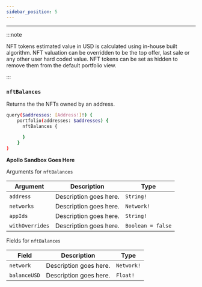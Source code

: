 ```yaml
---
sidebar_position: 5
---
```


---

:::note

NFT tokens estimated value in USD is calculated using in-house built algorithm. NFT valuation can be overridden to be the top offer, last sale or any other user hard coded value. NFT tokens can be set as hidden to remove them from the default portfolio view.

:::

### `nftBalances`

Returns the the NFTs owned by an address.

```sh
query($addresses: [Address!]!) {
    portfolio(addresses: $addresses) {
      nftBalances {
        
      }
    }
)
```

**Apollo Sandbox Goes Here**


Arguments for `nftBalances`

| Argument      | Description | Type |
| ----------- | ----------- | ----------- |
| `address`      | Description goes here.       | `String!` | 
| `networks`      | Description goes here.       | `Network!` | 
| `appIds`      | Description goes here.       | `String!` | 
| `withOverrides`      | Description goes here.       | `Boolean = false` | 

Fields for `nftBalances`

| Field      | Description | Type |
| ----------- | ----------- | ----------- |
| `network`      | Description goes here.       | `Network!`       |
| `balanceUSD`      | Description goes here.       | `Float!` | 